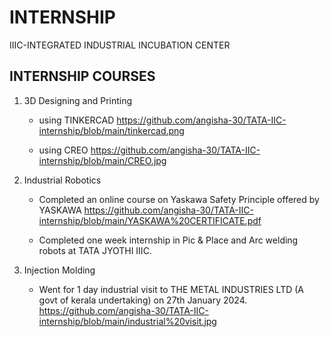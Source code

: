 # INTERNSHIP

IIIC-INTEGRATED INDUSTRIAL INCUBATION CENTER

## INTERNSHIP COURSES
1. 3D Designing and Printing

   - using TINKERCAD
   https://github.com/angisha-30/TATA-IIC-internship/blob/main/tinkercad.png

   - using CREO
   https://github.com/angisha-30/TATA-IIC-internship/blob/main/CREO.jpg

2. Industrial Robotics

   - Completed an online course on Yaskawa Safety Principle offered by YASKAWA
    https://github.com/angisha-30/TATA-IIC-internship/blob/main/YASKAWA%20CERTIFICATE.pdf

   - Completed one week internship in Pic & Place and Arc welding robots at TATA JYOTHI IIIC.

3. Injection Molding

   - Went for 1 day industrial visit to THE METAL INDUSTRIES LTD (A govt of kerala undertaking) on 27th January 2024.
     https://github.com/angisha-30/TATA-IIC-internship/blob/main/industrial%20visit.jpg
   
     
   
